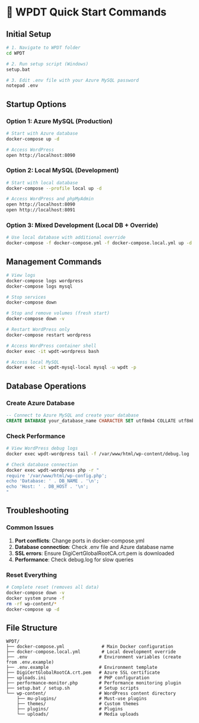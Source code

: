 # 🚀 WPDT Quick Start Commands

## Initial Setup
```bash
# 1. Navigate to WPDT folder
cd WPDT

# 2. Run setup script (Windows)
setup.bat

# 3. Edit .env file with your Azure MySQL password
notepad .env
```

## Startup Options

### Option 1: Azure MySQL (Production)
```bash
# Start with Azure database
docker-compose up -d

# Access WordPress
open http://localhost:8090
```

### Option 2: Local MySQL (Development)
```bash
# Start with local database
docker-compose --profile local up -d

# Access WordPress and phpMyAdmin
open http://localhost:8090
open http://localhost:8091
```

### Option 3: Mixed Development (Local DB + Override)
```bash
# Use local database with additional override
docker-compose -f docker-compose.yml -f docker-compose.local.yml up -d
```

## Management Commands

```bash
# View logs
docker-compose logs wordpress
docker-compose logs mysql

# Stop services
docker-compose down

# Stop and remove volumes (fresh start)
docker-compose down -v

# Restart WordPress only
docker-compose restart wordpress

# Access WordPress container shell
docker exec -it wpdt-wordpress bash

# Access local MySQL
docker exec -it wpdt-mysql-local mysql -u wpdt -p
```

## Database Operations

### Create Azure Database
```sql
-- Connect to Azure MySQL and create your database
CREATE DATABASE your_database_name CHARACTER SET utf8mb4 COLLATE utf8mb4_unicode_ci;
```

### Check Performance
```bash
# View WordPress debug logs
docker exec wpdt-wordpress tail -f /var/www/html/wp-content/debug.log

# Check database connection
docker exec wpdt-wordpress php -r "
require '/var/www/html/wp-config.php';
echo 'Database: ' . DB_NAME . '\n';
echo 'Host: ' . DB_HOST . '\n';
"
```

## Troubleshooting

### Common Issues
1. **Port conflicts**: Change ports in docker-compose.yml
2. **Database connection**: Check .env file and Azure database name
3. **SSL errors**: Ensure DigiCertGlobalRootCA.crt.pem is downloaded
4. **Performance**: Check debug.log for slow queries

### Reset Everything
```bash
# Complete reset (removes all data)
docker-compose down -v
docker system prune -f
rm -rf wp-content/*
docker-compose up -d
```

## File Structure
```
WPDT/
├── docker-compose.yml              # Main Docker configuration
├── docker-compose.local.yml        # Local development override
├── .env                           # Environment variables (create from .env.example)
├── .env.example                   # Environment template
├── DigiCertGlobalRootCA.crt.pem   # Azure SSL certificate
├── uploads.ini                    # PHP configuration
├── performance-monitor.php        # Performance monitoring plugin
├── setup.bat / setup.sh           # Setup scripts
└── wp-content/                    # WordPress content directory
    ├── mu-plugins/                # Must-use plugins
    ├── themes/                    # Custom themes
    ├── plugins/                   # Plugins
    └── uploads/                   # Media uploads
```
